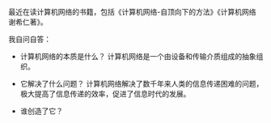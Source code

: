 最近在读计算机网络的书籍，包括《计算机网络-自顶向下的方法》《计算机网络 谢希仁著》。

我自问自答：

- 计算机网络的本质是什么？
计算机网络是一个由设备和传输介质组成的抽象组织。

- 它解决了什么问题？
计算机网络解决了数千年来人类的信息传递困难的问题，极大提高了信息传递的效率，促进了信息时代的发展。

- 谁创造了它？
<!--stackedit_data:
eyJoaXN0b3J5IjpbMTc2OTUyMjY0XX0=
-->